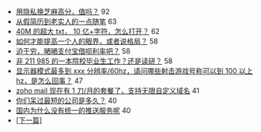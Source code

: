 - [用隐私换芝麻高分，值吗？](https://www.v2ex.com/t/545334) 92
- [从假简历到老实人的一点随笔](https://www.v2ex.com/t/545331) 63
- [40M 的超大 txt， 10 亿+字符，怎么打开？](https://www.v2ex.com/t/545455) 62
- [如何才能提高一个人的眼界，或者说格局？](https://www.v2ex.com/t/545375) 58
- [迫于穷，嗮嗮支付宝借呗利率吧？](https://www.v2ex.com/t/545390) 58
- [非 211 985 的一本院校毕业生工作？还是读研？](https://www.v2ex.com/t/545418) 58
- [显示器模式最多到 xxx 分辨率/60hz，请问哪些射击游戏号称可以到 100 以上 hz，是怎么回事？](https://www.v2ex.com/t/545392) 47
- [zoho mail 现在有 1 刀/月的套餐了，支持无限自定义域名](https://www.v2ex.com/t/545382) 41
- [你们呆过最短的公司是多久？](https://www.v2ex.com/t/545339) 40
- [国内为什么没有统一的推送服务呢](https://www.v2ex.com/t/545426) 40
-   [ [下一篇] ](https://github.com/able8/v2ex-hot-record/blob/master/2019-03-18.md)
